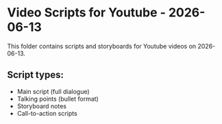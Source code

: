 # Video Scripts for Youtube - 2026-06-13

This folder contains scripts and storyboards for Youtube videos on 2026-06-13.

## Script types:
- Main script (full dialogue)
- Talking points (bullet format)
- Storyboard notes
- Call-to-action scripts
